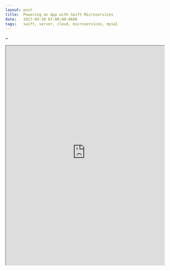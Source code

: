 ```yaml
---
layout: post
title:  Powering an App with Swift Microservices
date:   2017-09-30 07:00:00-0600
tags:   swift, server, cloud, microservices, mysql
---
```


~


<iframe src="https://d17h27t6h515a5.cloudfront.net/topher/2017/September/59cfdf46_scw2-presentation/scw2-presentation.pdf" width="100%" height="700">
